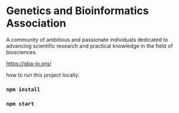 # Genetics and Bioinformatics Association  

A community of ambitious and passionate individuals dedicated to advancing scientific research and practical knowledge in the field of biosciences.

https://gba-jo.org/  

how to run this project locally:

### `npm install`
### `npm start`


